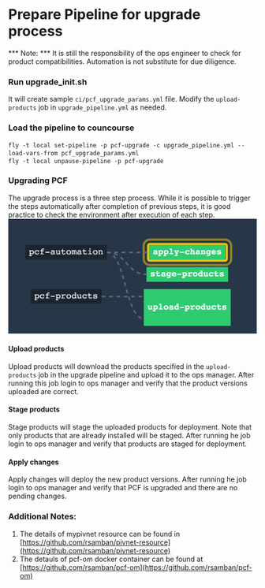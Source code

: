 # Prepare Pipeline for upgrade process
*** Note: *** It is still the responsibility of the ops engineer to check for product compatibilities. Automation is not substitute for due diligence.  

### Run upgrade_init.sh
It will create sample `ci/pcf_upgrade_params.yml` file. Modify the `upload-products` job in `upgrade_pipeline.yml` as needed.

### Load the pipeline to councourse
```
fly -t local set-pipeline -p pcf-upgrade -c upgrade_pipeline.yml --load-vars-from pcf_upgrade_params.yml
fly -t local unpause-pipeline -p pcf-upgrade
```
### Upgrading PCF
The upgrade process is a three step process. While it is possible to trigger the steps automatically after completion of previous steps, it is good practice to check the environment after execution of each step.  
![ci/sample/pipeline_image.png](ci/sample/pipeline_image.png)
#### Upload products
Upload products will download the products specified in the `upload-products` job in the upgrade pipeline and upload it to the ops manager. After running this job login to ops manager and verify that the product versions uploaded are correct.
#### Stage products
Stage products will stage the uploaded products for deployment. Note that only products that are already installed will be staged. After running he job login to ops manager and verify that products are staged for deployment.
#### Apply changes
Apply changes will deploy the new product versions. After running he job login to ops manager and verify that PCF is upgraded and there are no pending changes.

### Additional Notes:
1. The details of mypivnet resource can be found in [https://github.com/rsamban/pivnet-resource](https://github.com/rsamban/pivnet-resource)
2. The detauls of pcf-om docker container can be found at [https://github.com/rsamban/pcf-om](https://github.com/rsamban/pcf-om)